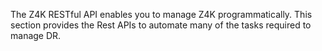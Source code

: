 The Z4K RESTful API enables you to manage Z4K programmatically. 
This section provides the Rest APIs to automate many of the tasks required to manage DR. 
